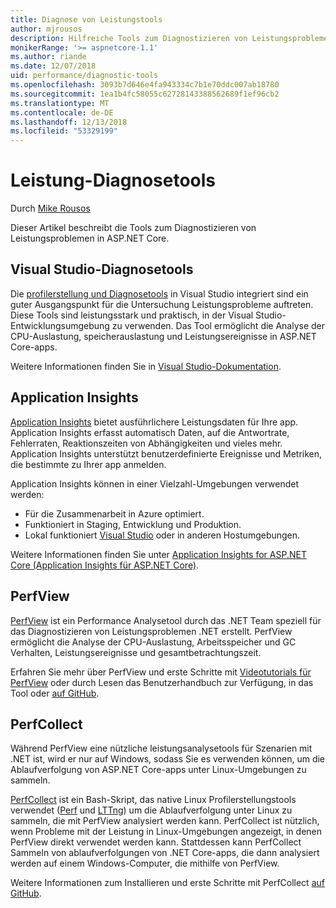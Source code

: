 ```yaml
---
title: Diagnose von Leistungstools
author: mjrousos
description: Hilfreiche Tools zum Diagnostizieren von Leistungsproblemen in ASP.NET Core-apps.
monikerRange: '>= aspnetcore-1.1'
ms.author: riande
ms.date: 12/07/2018
uid: performance/diagnostic-tools
ms.openlocfilehash: 3093b7d646e4fa943334c7b1e70ddc007ab18780
ms.sourcegitcommit: 1ea1b4fc58055c62728143388562689f1ef96cb2
ms.translationtype: MT
ms.contentlocale: de-DE
ms.lasthandoff: 12/13/2018
ms.locfileid: "53329199"
---
```

# <a name="performance-diagnostic-tools"></a>Leistung-Diagnosetools

Durch [Mike Rousos](https://github.com/mjrousos)

Dieser Artikel beschreibt die Tools zum Diagnostizieren von Leistungsproblemen in ASP.NET Core.

## <a name="visual-studio-diagnostic-tools"></a>Visual Studio-Diagnosetools

Die [profilerstellung und Diagnosetools](/visualstudio/profiling) in Visual Studio integriert sind ein guter Ausgangspunkt für die Untersuchung Leistungsprobleme auftreten. Diese Tools sind leistungsstark und praktisch, in der Visual Studio-Entwicklungsumgebung zu verwenden. Das Tool ermöglicht die Analyse der CPU-Auslastung, speicherauslastung und Leistungsereignisse in ASP.NET Core-apps.

Weitere Informationen finden Sie in [Visual Studio-Dokumentation](/visualstudio/profiling/profiling-overview).

## <a name="application-insights"></a>Application Insights

[Application Insights](/azure/application-insights/app-insights-overview) bietet ausführlichere Leistungsdaten für Ihre app. Application Insights erfasst automatisch Daten, auf die Antwortrate, Fehlerraten, Reaktionszeiten von Abhängigkeiten und vieles mehr. Application Insights unterstützt benutzerdefinierte Ereignisse und Metriken, die bestimmte zu Ihrer app anmelden.

Application Insights können in einer Vielzahl-Umgebungen verwendet werden:

* Für die Zusammenarbeit in Azure optimiert.
* Funktioniert in Staging, Entwicklung und Produktion.
* Lokal funktioniert [Visual Studio](/azure/application-insights/app-insights-visual-studio) oder in anderen Hostumgebungen.

Weitere Informationen finden Sie unter [Application Insights for ASP.NET Core (Application Insights für ASP.NET Core)](/azure/application-insights/app-insights-asp-net-core).

## <a name="perfview"></a>PerfView

[PerfView](https://github.com/Microsoft/perfview) ist ein Performance Analysetool durch das .NET Team speziell für das Diagnostizieren von Leistungsproblemen .NET erstellt. PerfView ermöglicht die Analyse der CPU-Auslastung, Arbeitsspeicher und GC Verhalten, Leistungsereignisse und gesamtbetrachtungszeit.

Erfahren Sie mehr über PerfView und erste Schritte mit [Videotutorials für PerfView](http://channel9.msdn.com/Series/PerfView-Tutorial) oder durch Lesen das Benutzerhandbuch zur Verfügung, in das Tool oder [auf GitHub](https://github.com/Microsoft/perfview).

## <a name="perfcollect"></a>PerfCollect

Während PerfView eine nützliche leistungsanalysetools für Szenarien mit .NET ist, wird er nur auf Windows, sodass Sie es verwenden können, um die Ablaufverfolgung von ASP.NET Core-apps unter Linux-Umgebungen zu sammeln.

[PerfCollect](https://github.com/dotnet/coreclr/blob/master/Documentation/project-docs/linux-performance-tracing.md) ist ein Bash-Skript, das native Linux Profilerstellungstools verwendet ([Perf](https://perf.wiki.kernel.org/index.php/Main_Page) und [LTTng](https://lttng.org/)) um die Ablaufverfolgung unter Linux zu sammeln, die mit PerfView analysiert werden kann. PerfCollect ist nützlich, wenn Probleme mit der Leistung in Linux-Umgebungen angezeigt, in denen PerfView direkt verwendet werden kann. Stattdessen kann PerfCollect Sammeln von ablaufverfolgungen von .NET Core-apps, die dann analysiert werden auf einem Windows-Computer, die mithilfe von PerfView.

Weitere Informationen zum Installieren und erste Schritte mit PerfCollect [auf GitHub](https://github.com/dotnet/coreclr/blob/master/Documentation/project-docs/linux-performance-tracing.md).
